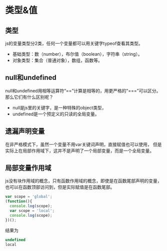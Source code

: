 类型&值
===
## 类型
js的变量类型分2类，任何一个变量都可以用关键字typeof查看其类型。
* 基础类型：数（number），布尔值（boolean），字符串（string）。
* 对象类型：集合（普通对象），数组，函数等。

## null和undefined
null和undefined用相等运算符“==”计算是相等的，用更严格的“===”可以区分。那么它们有什么区别呢？
* null是js里的关键字，是一种特殊的object类型，
* undefined是一个预定义的只读的全局变量。

## 遗漏声明变量
在非严格模式下，虽然一个变量不用var关键词声明，直接赋值也可以使用，
但是实际上在局部作用域下，这并不是声明了一个局部变量，而是一个全局变量。

## 局部变量作用域
js没有块作用域的概念，只有函数作用域的概念，即使是在函数尾部声明的变量，也可以在函数顶部访问到，但是实际赋值是在函数尾部。
```js
var scope = 'global';
(function(){
  console.log(scope);
  var scope = 'local';
  console.log(scope);
})();
```
结果为
```js
undefined
local
```
